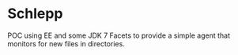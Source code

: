 Schlepp
=======

POC using EE and some JDK 7 Facets to provide a simple agent that monitors for 
new files in directories. 

